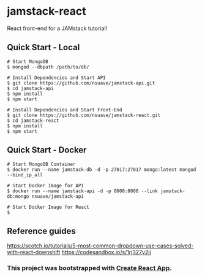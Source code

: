 # jamstack-react
React front-end for a JAMstack tutorial!

## Quick Start - Local
```
# Start MongoDB
$ mongod --dbpath /path/to/db/ 

# Install Dependencies and Start API
$ git clone https://github.com/nsuave/jamstack-api.git
$ cd jamstack-api
$ npm install
$ npm start

# Install Dependencies and Start Front-End
$ git clone https://github.com/nsuave/jamstack-react.git
$ cd jamstack-react
$ npm install
$ npm start
```

## Quick Start - Docker
```
# Start MongoDB Container
$ docker run --name jamstack-db -d -p 27017:27017 mongo:latest mongod --bind_ip_all

# Start Docker Image for API
$ docker run --name jamstack-api -d -p 8008:8008 --link jamstack-db:mongo nsuave/jamstack-api

# Start Docker Image for React
$ 
```

## Reference guides
https://scotch.io/tutorials/5-most-common-dropdown-use-cases-solved-with-react-downshift
https://codesandbox.io/s/1rj327v2jj

### This project was bootstrapped with [Create React App](https://github.com/facebook/create-react-app).